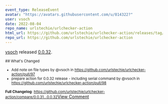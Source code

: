 ```yaml
---
event_type: ReleaseEvent
avatar: "https://avatars.githubusercontent.com/u/814322?"
user: vsoch
date: 2022-08-04
repo_name: urlstechie/urlchecker-action
html_url: https://github.com/urlstechie/urlchecker-action/releases/tag/0.0.32
repo_url: https://github.com/urlstechie/urlchecker-action
---
```


<a href='https://github.com/vsoch' target='_blank'>vsoch</a> released <a href='https://github.com/urlstechie/urlchecker-action/releases/tag/0.0.32' target='_blank'>0.0.32</a>.

<small>## What's Changed
* Add note on file types by @vsoch in https://github.com/urlstechie/urlchecker-action/pull/97
* prepare action for 0.0.32 release - including serial command by @vsoch in https://github.com/urlstechie/urlchecker-action/pull/98

**Full Changelog**: https://github.com/urlstechie/urlchecker-action/compare/0.0.31...0.0.32</small><a href='https://github.com/urlstechie/urlchecker-action/releases/tag/0.0.32' target='_blank'>View Comment</a>